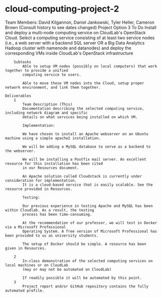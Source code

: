 # cloud-computing-project-2
Team Members: David Kilgannon, Daniel Jankowski, Tyler Heller, Cameron Brown
(Consult history to see dates changed)
Project Option 3
	To Do
		Install and deploy a multi-node computing service on CloudLab's OpenStack Cloud.
			Select a computing service consisting of at least two service nodes (i.e., a web server
			with a backend SQL server OR a Big Data Analytics Hadoop cluster with namenode and datanodes)
			and deploy the corresponding VMs inside CloudLab's OpenStack infrastructure
			
		Subtasks
			Able to setup VM nodes (possibly on local computers) that work together to provide a unified
			computing service to users.
			
			Able to move these VM nodes into the Cloud, setup proper network environment, and link them together.
	
	Deliverables
		1
			Team Description (This)
			Documentation describing the selected computing service, including network diagram and specific
			details on what services being installed on which VM.
			
			Implementation:
			
			We have chosen to install an Apache webserver on an Ubuntu machine using a simple apache2 installation.
			
			We will be adding a MySQL database to serve as a backend to the webserver. 
			
			We will be installing a Postfix mail server. An excellent resource for this installation has been cited
			in our Resources document.
			
			An Apache solution called Cloudstack is currently under consideration for implementation.
			It is a cloud-based service that is easily scalable. See the resource provided in Resources.
			
			Testing:
			
			Our previous experience in testing Apache and MySQL has been within Cloudlab. As a result, the testing
			process has been time-consuming.
			
			At the recommendation of our professor, we will test in Docker via a Microsoft Professional
			Operating System. A free version of Microsoft Professional has been provided to us as university students.
			
			The setup of Docker should be simple. A resource has been given in Resources.
			
		2
			In-class demonstration of the selected computing services on local machines or on CloudLab
			(may or may not be automated on CloudLab)
			
			If readily possible it will be automated by this point.
		3
			Project report and/or GitHub repository contains the fully automated profile.
